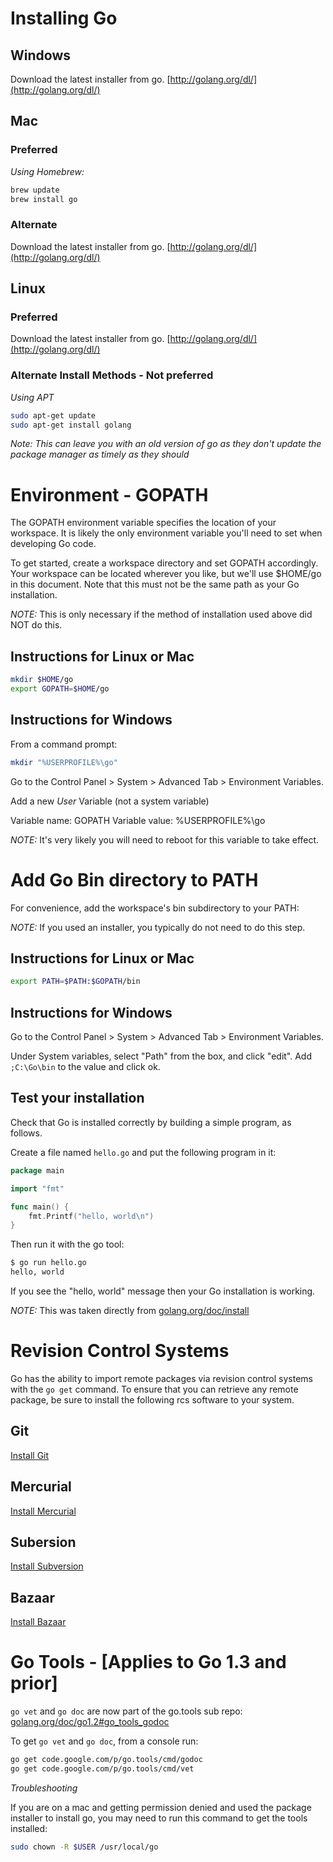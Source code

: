 # Installing Go

## Windows

Download the latest installer from go.  [http://golang.org/dl/](http://golang.org/dl/)

## Mac

### Preferred

*Using Homebrew:*

```bash
brew update
brew install go
```

### Alternate

Download the latest installer from go.  [http://golang.org/dl/](http://golang.org/dl/)

## Linux

### Preferred

Download the latest installer from go.  [http://golang.org/dl/](http://golang.org/dl/)

### Alternate Install Methods - Not preferred

*Using APT*

```bash
sudo apt-get update
sudo apt-get install golang
```

*Note: This can leave you with an old version of go as they don't update
the package manager as timely as they should*

# Environment - GOPATH

The GOPATH environment variable specifies the location of your
workspace. It is likely the only environment variable you'll need to set
when developing Go code.

To get started, create a workspace directory and set GOPATH accordingly.
Your workspace can be located wherever you like, but we'll use $HOME/go
in this document. Note that this must not be the same path as your Go
installation.

*NOTE:* This is only necessary if the method of installation used above did NOT do this.

## Instructions for Linux or Mac

```bash
mkdir $HOME/go
export GOPATH=$HOME/go
```

## Instructions for Windows

From a command prompt:

```bash
mkdir "%USERPROFILE%\go"
```

Go to the Control Panel > System > Advanced Tab > Environment Variables.

Add a new *User* Variable (not a system variable)

Variable name: GOPATH
Variable value: %USERPROFILE%\go

*NOTE:* It's very likely you will need to reboot for this variable to take effect.

# Add Go Bin directory to PATH

For convenience, add the workspace's bin subdirectory to your PATH:

*NOTE:* If you used an installer, you typically do not need to do this step.


## Instructions for Linux or Mac

```bash
export PATH=$PATH:$GOPATH/bin
```

## Instructions for Windows

Go to the Control Panel > System > Advanced Tab > Environment Variables.

Under System variables, select "Path" from the box, and click "edit".  Add `;C:\Go\bin` to the value and click ok.


## Test your installation

Check that Go is installed correctly by building a simple program, as follows.

Create a file named `hello.go` and put the following program in it:

```go
package main

import "fmt"

func main() {
    fmt.Printf("hello, world\n")
}
```
Then run it with the go tool:

```bash
$ go run hello.go
hello, world
```

If you see the "hello, world" message then your Go installation is working.

*NOTE:* This was taken directly from [golang.org/doc/install](http://golang.org/doc/install)

# Revision Control Systems

Go has the ability to import remote packages via revision control systems with the `go get` command.  To ensure that you can retrieve any remote package, be sure to install the following rcs software to your system.

## Git

[Install Git](http://git-scm.com/book/en/Getting-Started-Installing-Git)

## Mercurial

[Install Mercurial](http://mercurial.selenic.com/wiki/Download)

## Subersion

[Install Subversion](https://subversion.apache.org/packages.html)

## Bazaar

[Install Bazaar](http://wiki.bazaar.canonical.com/Download)

# Go Tools - [Applies to Go 1.3 and prior]

`go vet` and `go doc` are now part of the go.tools sub repo:
[golang.org/doc/go1.2#go_tools_godoc](http://golang.org/doc/go1.2#go_tools_godoc)

To get `go vet` and `go doc`, from a console run:

```bash
go get code.google.com/p/go.tools/cmd/godoc
go get code.google.com/p/go.tools/cmd/vet
```

*Troubleshooting*

If you are on a mac and getting permission denied and used the package installer to install go, you may need to run this command to get the tools installed:

```bash
sudo chown -R $USER /usr/local/go
```
